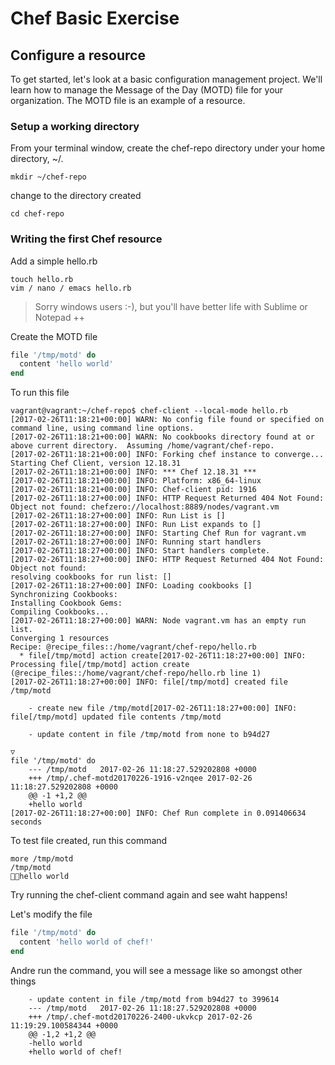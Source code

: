 # Chef Basic Exercise

## Configure a resource

To get started, let's look at a basic configuration management project. We'll learn how to manage the Message of the Day (MOTD) file for your organization. The MOTD file is an example of a resource.

### Setup a working directory

From your terminal window, create the chef-repo directory under your home directory, ~/.

```shell
mkdir ~/chef-repo
```

change to the directory created

```shell
cd chef-repo
```

### Writing the first Chef resource

Add a simple hello.rb

```shell
touch hello.rb
vim / nano / emacs hello.rb
```

> Sorry windows users :-), but you'll have better life with Sublime or Notepad ++ 


Create the MOTD file

```ruby
file '/tmp/motd' do
  content 'hello world'
end
```

To run this file 

```
vagrant@vagrant:~/chef-repo$ chef-client --local-mode hello.rb
[2017-02-26T11:18:21+00:00] WARN: No config file found or specified on command line, using command line options.
[2017-02-26T11:18:21+00:00] WARN: No cookbooks directory found at or above current directory.  Assuming /home/vagrant/chef-repo.
[2017-02-26T11:18:21+00:00] INFO: Forking chef instance to converge...
Starting Chef Client, version 12.18.31
[2017-02-26T11:18:21+00:00] INFO: *** Chef 12.18.31 ***
[2017-02-26T11:18:21+00:00] INFO: Platform: x86_64-linux
[2017-02-26T11:18:21+00:00] INFO: Chef-client pid: 1916
[2017-02-26T11:18:27+00:00] INFO: HTTP Request Returned 404 Not Found: Object not found: chefzero://localhost:8889/nodes/vagrant.vm
[2017-02-26T11:18:27+00:00] INFO: Run List is []
[2017-02-26T11:18:27+00:00] INFO: Run List expands to []
[2017-02-26T11:18:27+00:00] INFO: Starting Chef Run for vagrant.vm
[2017-02-26T11:18:27+00:00] INFO: Running start handlers
[2017-02-26T11:18:27+00:00] INFO: Start handlers complete.
[2017-02-26T11:18:27+00:00] INFO: HTTP Request Returned 404 Not Found: Object not found:
resolving cookbooks for run list: []
[2017-02-26T11:18:27+00:00] INFO: Loading cookbooks []
Synchronizing Cookbooks:
Installing Cookbook Gems:
Compiling Cookbooks...
[2017-02-26T11:18:27+00:00] WARN: Node vagrant.vm has an empty run list.
Converging 1 resources
Recipe: @recipe_files::/home/vagrant/chef-repo/hello.rb
  * file[/tmp/motd] action create[2017-02-26T11:18:27+00:00] INFO: Processing file[/tmp/motd] action create (@recipe_files::/home/vagrant/chef-repo/hello.rb line 1)
[2017-02-26T11:18:27+00:00] INFO: file[/tmp/motd] created file /tmp/motd

    - create new file /tmp/motd[2017-02-26T11:18:27+00:00] INFO: file[/tmp/motd] updated file contents /tmp/motd

    - update content in file /tmp/motd from none to b94d27

▽
file '/tmp/motd' do
    --- /tmp/motd	2017-02-26 11:18:27.529202808 +0000
    +++ /tmp/.chef-motd20170226-1916-v2nqee	2017-02-26 11:18:27.529202808 +0000
    @@ -1 +1,2 @@
    +hello world
[2017-02-26T11:18:27+00:00] INFO: Chef Run complete in 0.091406634 seconds
```

To test file created, run this command

```
more /tmp/motd
/tmp/motd
hello world
```

Try running the chef-client command again and see waht happens!

Let's modify the file 

```ruby
file '/tmp/motd' do
  content 'hello world of chef!'
end
```

Andre run the command, you will see a message like so amongst other things

```
    - update content in file /tmp/motd from b94d27 to 399614
    --- /tmp/motd	2017-02-26 11:18:27.529202808 +0000
    +++ /tmp/.chef-motd20170226-2400-ukvkcp	2017-02-26 11:19:29.100584344 +0000
    @@ -1,2 +1,2 @@
    -hello world
    +hello world of chef!
```